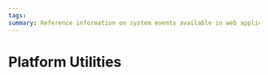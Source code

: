 ```yaml
---
tags: 
summary: Reference information on system events available in web applications and mobile apps.
---
```


# Platform Utilities
